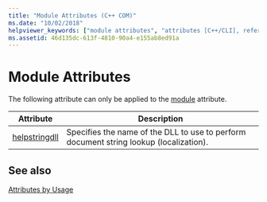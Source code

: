 ```yaml
---
title: "Module Attributes (C++ COM)"
ms.date: "10/02/2018"
helpviewer_keywords: ["module attributes", "attributes [C++/CLI], reference topics"]
ms.assetid: 46d135dc-613f-4810-90a4-e155ab8ed91a
---
```

# Module Attributes
The following attribute can only be applied to the [module](module-cpp.md) attribute.

|Attribute|Description|
|---------------|-----------------|
|[helpstringdll](helpstringdll.md)|Specifies the name of the DLL to use to perform document string lookup (localization).|

## See also

[Attributes by Usage](attributes-by-usage.md)